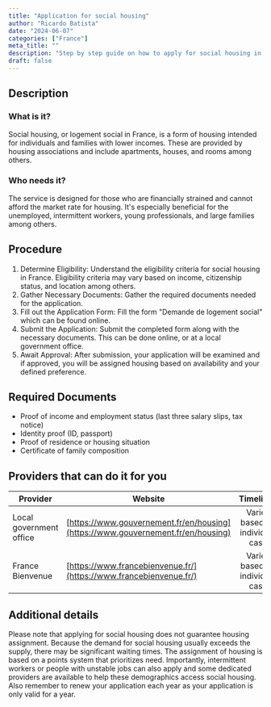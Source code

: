 ```yaml
---
title: "Application for social housing"
author: "Ricardo Batista"
date: "2024-06-07"
categories: ["France"]
meta_title: ""
description: "Step by step guide on how to apply for social housing in France"
draft: false
---
```


## Description

### What is it?

Social housing, or logement social in France, is a form of housing intended for individuals and families with lower incomes. These are provided by housing associations and include apartments, houses, and rooms among others.

### Who needs it?

The service is designed for those who are financially strained and cannot afford the market rate for housing. It's especially beneficial for the unemployed, intermittent workers, young professionals, and large families among others.

## Procedure

1. Determine Eligibility: Understand the eligibility criteria for social housing in France. Eligibility criteria may vary based on income, citizenship status, and location among others.
2. Gather Necessary Documents: Gather the required documents needed for the application.
3. Fill out the Application Form: Fill the form "Demande de logement social" which can be found online.
4. Submit the Application: Submit the completed form along with the necessary documents. This can be done online, or at a local government office.
5. Await Approval: After submission, your application will be examined and if approved, you will be assigned housing based on availability and your defined preference.

## Required Documents

- Proof of income and employment status (last three salary slips, tax notice)
- Identity proof (ID, passport)
- Proof of residence or housing situation
- Certificate of family composition

## Providers that can do it for you

| Provider        |     Website       |     Timelines    |       Cost      |
| --------------- | -----------------  |  :-------------: | :-------------: |
| Local government office    |  [https://www.gouvernement.fr/en/housing](https://www.gouvernement.fr/en/housing)     |    Varies based on individual case   |    Free    |
| France Bienvenue |  [https://www.francebienvenue.fr/](https://www.francebienvenue.fr/) |     Varies based on individual case   |  Free  |

## Additional details

Please note that applying for social housing does not guarantee housing assignment. Because the demand for social housing usually exceeds the supply, there may be significant waiting times. The assignment of housing is based on a points system that prioritizes need. Importantly, intermittent workers or people with unstable jobs can also apply and some dedicated providers are available to help these demographics access social housing. 
Also remember to renew your application each year as your application is only valid for a year.